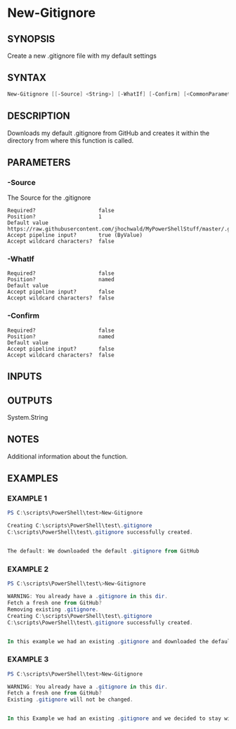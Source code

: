 ﻿# New-Gitignore
## SYNOPSIS
Create a new .gitignore file with my default settings

## SYNTAX
```powershell
New-Gitignore [[-Source] <String>] [-WhatIf] [-Confirm] [<CommonParameters>]
```

## DESCRIPTION
Downloads my default .gitignore from GitHub and creates it within the directory from where this function is called.

## PARAMETERS
### -Source <String>
The Source for the .gitignore
```
Required?                    false
Position?                    1
Default value                https://raw.githubusercontent.com/jhochwald/MyPowerShellStuff/master/.gitignore
Accept pipeline input?       true (ByValue)
Accept wildcard characters?  false
```
 
### -WhatIf <SwitchParameter>

```
Required?                    false
Position?                    named
Default value
Accept pipeline input?       false
Accept wildcard characters?  false
```
 
### -Confirm <SwitchParameter>

```
Required?                    false
Position?                    named
Default value
Accept pipeline input?       false
Accept wildcard characters?  false
```

## INPUTS


## OUTPUTS
System.String

## NOTES
Additional information about the function.

## EXAMPLES
### EXAMPLE 1
```powershell
PS C:\scripts\PowerShell\test>New-Gitignore

Creating C:\scripts\PowerShell\test\.gitignore
C:\scripts\PowerShell\test\.gitignore successfully created.


The default: We downloaded the default .gitignore from GitHub
```

 
### EXAMPLE 2
```powershell
PS C:\scripts\PowerShell\test\>New-Gitignore

WARNING: You already have a .gitignore in this dir.
Fetch a fresh one from GitHub?
Removing existing .gitignore.
Creating C:\scripts\PowerShell\test\.gitignore
C:\scripts\PowerShell\test\.gitignore successfully created.


In this example we had an existing .gitignore and downloaded the default one from GitHub...
```

 
### EXAMPLE 3
```powershell
PS C:\scripts\PowerShell\test>New-Gitignore

WARNING: You already have a .gitignore in this dir.
Fetch a fresh one from GitHub?
Existing .gitignore will not be changed.


In this Example we had an existing .gitignore and we decided to stay with em!
```



